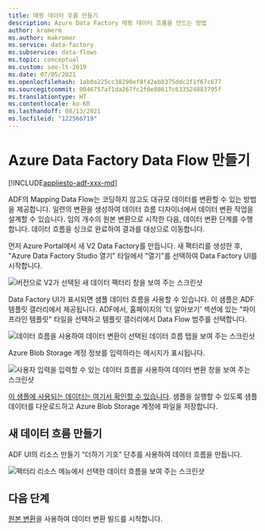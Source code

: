 ```yaml
---
title: 매핑 데이터 흐름 만들기
description: Azure Data Factory 매핑 데이터 흐름을 만드는 방법
author: kromerm
ms.author: makromer
ms.service: data-factory
ms.subservice: data-flows
ms.topic: conceptual
ms.custom: seo-lt-2019
ms.date: 07/05/2021
ms.openlocfilehash: 1ab0a225cc38290ef8f42eb8375ddc2f1f67c677
ms.sourcegitcommit: 0046757af1da267fc2f0e88617c633524883795f
ms.translationtype: HT
ms.contentlocale: ko-KR
ms.lasthandoff: 08/13/2021
ms.locfileid: "122566719"
---
```

# <a name="create-azure-data-factory-data-flow"></a>Azure Data Factory Data Flow 만들기

[!INCLUDE[appliesto-adf-xxx-md](includes/appliesto-adf-xxx-md.md)]

ADF의 Mapping Data Flow는 코딩하지 않고도 대규모 데이터를 변환할 수 있는 방법을 제공합니다. 일련의 변환을 생성하여 데이터 흐름 디자이너에서 데이터 변환 작업을 설계할 수 있습니다. 임의 개수의 원본 변환으로 시작한 다음, 데이터 변환 단계를 수행합니다. 데이터 흐름을 싱크로 완료하여 결과를 대상으로 이동합니다.

먼저 Azure Portal에서 새 V2 Data Factory를 만듭니다. 새 팩터리를 생성한 후, "Azure Data Factory Studio 열기" 타일에서 "열기"를 선택하여 Data Factory UI를 시작합니다.

![버전으로 V2가 선택된 새 데이터 팩터리 창을 보여 주는 스크린샷](media/data-flow/v2portal.png "데이터 흐름 만들기")

Data Factory UI가 표시되면 샘플 데이터 흐름을 사용할 수 있습니다. 이 샘플은 ADF 템플릿 갤러리에서 제공됩니다. ADF에서, 홈페이지의 '더 알아보기' 섹션에 있는 "파이프라인 템플릿" 타일을 선택하고 템플릿 갤러리에서 Data Flow 범주를 선택합니다.

![데이터 흐름을 사용하여 데이터 변환이 선택된 데이터 흐름 탭을 보여 주는 스크린샷](media/data-flow/template.png "데이터 흐름 만들기")

Azure Blob Storage 계정 정보를 입력하라는 메시지가 표시됩니다.

![사용자 입력을 입력할 수 있는 데이터 흐름을 사용하여 데이터 변환 창을 보여 주는 스크린샷](media/data-flow/template2.png "데이터 흐름 만들기 2")

[이 샘플에 사용되는 데이터는 여기서 확인할 수 있습니다](https://github.com/kromerm/adfdataflowdocs/tree/master/sampledata). 샘플을 실행할 수 있도록 샘플 데이터를 다운로드하고 Azure Blob Storage 계정에 파일을 저장합니다.

## <a name="create-new-data-flow"></a>새 데이터 흐름 만들기

ADF UI의 리소스 만들기 “더하기 기호” 단추를 사용하여 데이터 흐름을 만듭니다.

![팩터리 리소스 메뉴에서 선택한 데이터 흐름을 보여 주는 스크린샷](media/data-flow/newresource.png "새 리소스")

## <a name="next-steps"></a>다음 단계

[원본 변환](data-flow-source.md)을 사용하여 데이터 변환 빌드를 시작합니다.
